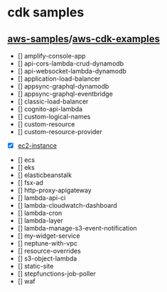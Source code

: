 # cdk samples

## [aws-samples](https://github.com/aws-samples)/[aws-cdk-examples](https://github.com/aws-samples/aws-cdk-examples)
- [] amplify-console-app
- [] api-cors-lambda-crud-dynamodb
- [] api-websocket-lambda-dynamodb
- [] application-load-balancer
- [] appsync-graphql-dynamodb
- [] appsync-graphql-eventbridge
- [] classic-load-balancer
- [] cognito-api-lambda
- [] custom-logical-names
- [] custom-resource
- [] custom-resource-provider
- [x] [ec2-instance](https://github.com/aws-samples/aws-cdk-examples/tree/master/typescript/ec2-instance)
- [] ecs
- [] eks
- [] elasticbeanstalk
- [] fsx-ad
- [] http-proxy-apigateway
- [] lambda-api-ci
- [] lambda-cloudwatch-dashboard
- [] lambda-cron
- [] lambda-layer
- [] lambda-manage-s3-event-notification
- [] my-widget-service
- [] neptune-with-vpc
- [] resource-overrides
- [] s3-object-lambda
- [] static-site
- [] stepfunctions-job-poller
- [] waf

